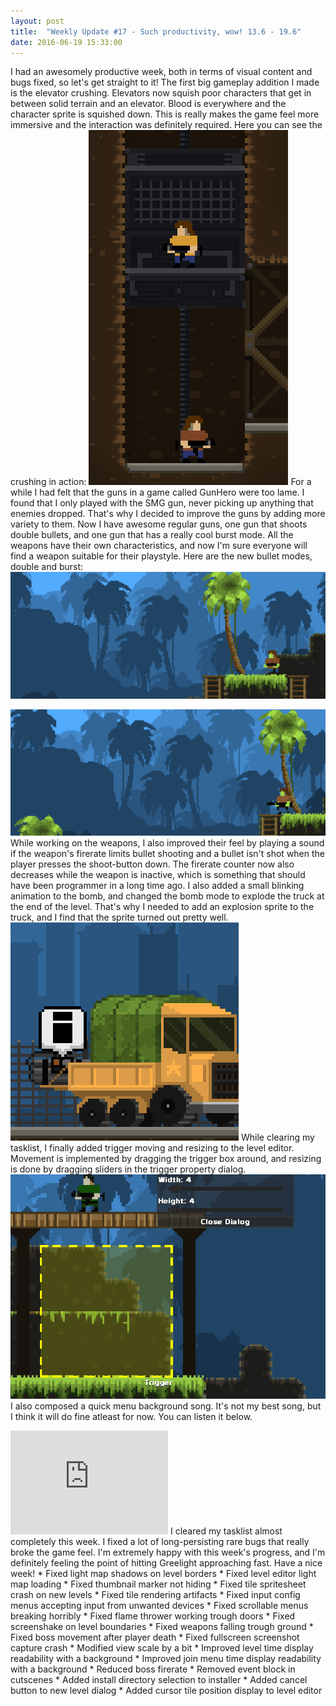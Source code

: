 ```yaml
---
layout: post
title:  "Weekly Update #17 - Such productivity, wow! 13.6 - 19.6"
date: 2016-06-19 15:33:00
---
```

I had an awesomely productive week, both in terms of visual content and bugs fixed, so let's get straight to it!
The first big gameplay addition I made is the elevator crushing. Elevators now squish poor characters that get in between solid terrain and an elevator. Blood is everywhere and the character sprite is squished down. This is really makes the game feel more immersive and the interaction was definitely required. Here you can see the crushing in action:
![Poor guy!](/assets/WeeklyUpdates/17/ElevatorCrush.gif)
For a while I had felt that the guns in a game called GunHero were too lame. I found that I only played with the SMG gun, never picking up anything that enemies dropped. That's why I decided to improve the guns by adding more variety to them. Now I have awesome regular guns, one gun that shoots double bullets, and one gun that has a really cool burst mode. All the weapons have their own characteristics, and now I'm sure everyone will find a weapon suitable for their playstyle. Here are the new bullet modes, double and burst:
![Look at that bullet gap!](/assets/WeeklyUpdates/17/Double.gif)

![Burst mode!](/assets/WeeklyUpdates/17/Burst.gif)
While working on the weapons, I also improved their feel by playing a sound if the weapon's firerate limits bullet shooting and a bullet isn't shot when the player presses the shoot-button down. The firerate counter now also decreases while the weapon is inactive, which is something that should have been programmer in a long time ago.
I also added a small blinking animation to the bomb, and changed the bomb mode to explode the truck at the end of the level. That's why I needed to add an explosion sprite to the truck, and I find that the sprite turned out pretty well.
![BOOM!](/assets/WeeklyUpdates/17/TruckAndBomb.gif)
While clearing my tasklist, I finally added trigger moving and resizing to the level editor. Movement is implemented by dragging the trigger box around, and resizing is done by dragging sliders in the trigger property dialog.
![So slick UI, much UX!](/assets/WeeklyUpdates/17/TriggerSize.gif)
I also composed a quick menu background song. It's not my best song, but I think it will do fine atleast for now. You can listen it below.
<iframe class="soundcloud" frameborder="no" height="166" scrolling="no" src="https://w.soundcloud.com/player/?url=https%3A//api.soundcloud.com/tracks/269856856&amp;color=ff5500&amp;auto_play=false&amp;hide_related=false&amp;show_comments=true&amp;show_user=true&amp;show_reposts=false" width="50%"></iframe>
I cleared my tasklist almost completely this week. I fixed a lot of long-persisting rare bugs that really broke the game feel. I'm extremely happy with this week's progress, and I'm definitely feeling the point of hitting Greelight approaching fast. Have a nice week!
*   Fixed light map shadows on level borders
*   Fixed level editor light map loading
*   Fixed thumbnail marker not hiding
*   Fixed tile spritesheet crash on new levels
*   Fixed tile rendering artifacts
*   Fixed input config menus accepting input from unwanted devices
*   Fixed scrollable menus breaking horribly
*   Fixed flame thrower working trough doors
*   Fixed screenshake on level boundaries
*   Fixed weapons falling trough ground
*   Fixed boss movement after player death
*   Fixed fullscreen screenshot capture crash
*   Modified view scale by a bit
*   Improved level time display readability with a background
*   Improved join menu time display readability with a background
*   Reduced boss firerate
*   Removed event block in cutscenes
*   Added install directory selection to installer
*   Added cancel button to new level dialog
*   Added cursor tile position display to level editor
